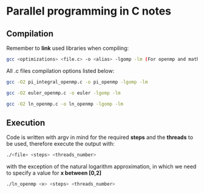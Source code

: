 # Parallel programming in C notes

## Compilation
Remember to <b>link</b> used libraries when compiling:
```sh
gcc <optimizations> <file.c> -o <alias> -lgomp -lm (For openmp and math libraries)
```
All .c files compilation options listed below:
```sh
gcc -O2 pi_integral_openmp.c -o pi_openmp -lgomp -lm 
```
```sh
gcc -O2 euler_openmp.c -o euler -lgomp -lm 
```
```sh
gcc -O2 ln_openmp.c -o ln_openmp -lgomp -lm 
```

## Execution
Code is written with argv in mind for the required <b>steps</b> and the <b>threads</b> to be used,
therefore execute the output with:

```sh
./<file> <steps> <threads_number>
```
with the exception of the natural logarithm approximation,
in which we need to specify a value for <b>x between [0,2]</b>

```sh
./ln_openmp <x> <steps> <threads_number>
```